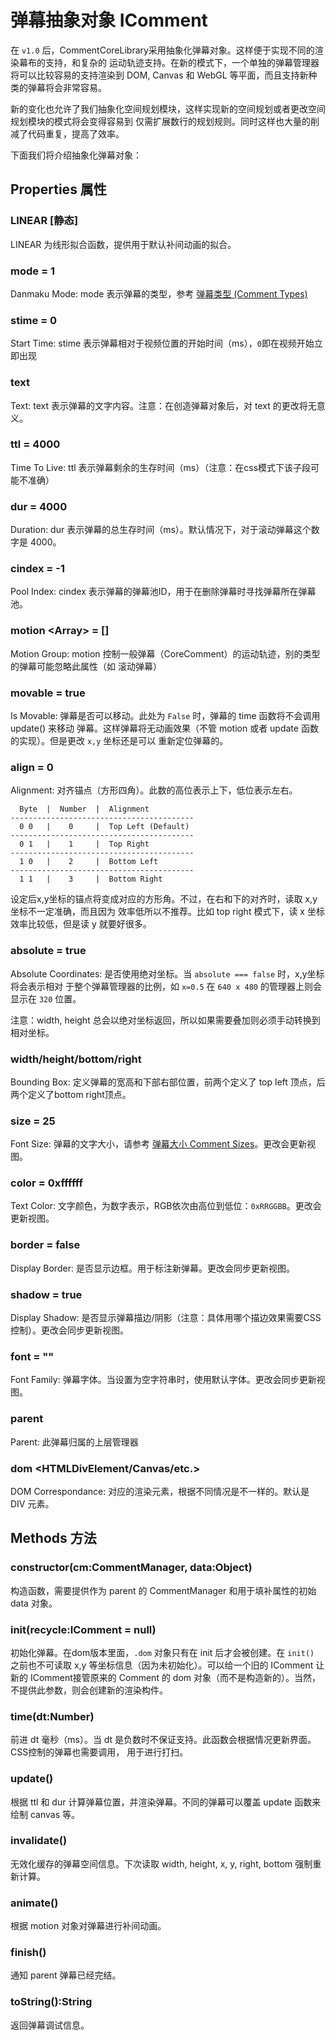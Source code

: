 # 弹幕抽象对象 IComment

在 `v1.0` 后，CommentCoreLibrary采用抽象化弹幕对象。这样便于实现不同的渲染幕布的支持，和复杂的
运动轨迹支持。在新的模式下，一个单独的弹幕管理器将可以比较容易的支持渲染到 DOM, Canvas 和 WebGL
等平面，而且支持新种类的弹幕将会非常容易。

新的变化也允许了我们抽象化空间规划模块，这样实现新的空间规划或者更改空间规划模块的模式将会变得容易到
仅需扩展数行的规划规则。同时这样也大量的削减了代码重复，提高了效率。

下面我们将介绍抽象化弹幕对象：

## Properties 属性

### LINEAR <Func> [静态]
LINEAR 为线形拟合函数，提供用于默认补间动画的拟合。

### mode <Num> = 1
Danmaku Mode: mode 表示弹幕的类型，参考 [弹幕类型 (Comment Types)](CommentTypes.md)

### stime <Num> = 0
Start Time: stime 表示弹幕相对于视频位置的开始时间（ms），`0`即在视频开始立即出现

### text <String>
Text: text 表示弹幕的文字内容。注意：在创造弹幕对象后，对 text 的更改将无意义。

### ttl <Num> = 4000
Time To Live: ttl 表示弹幕剩余的生存时间（ms）（注意：在css模式下该子段可能不准确）

### dur <Num> = 4000
Duration: dur 表示弹幕的总生存时间（ms）。默认情况下，对于滚动弹幕这个数字是 4000。

### cindex <Num> = -1
Pool Index: cindex 表示弹幕的弹幕池ID，用于在删除弹幕时寻找弹幕所在弹幕池。

### motion <Array<IMotion>> = []
Motion Group: motion 控制一般弹幕（CoreComment）的运动轨迹，别的类型的弹幕可能忽略此属性（如
滚动弹幕）

### movable <Bool> = true
Is Movable: 弹幕是否可以移动。此处为 `False` 时，弹幕的 time 函数将不会调用 update() 来移动
弹幕。这样弹幕将无动画效果（不管 motion 或者 update 函数的实现）。但是更改 `x,y` 坐标还是可以
重新定位弹幕的。

### align <Num> = 0
Alignment: 对齐锚点（方形四角）。此数的高位表示上下，低位表示左右。

      Byte  |  Number  |  Alignment
    -----------------------------------------
      0 0   |    0     |  Top Left (Default)
    -----------------------------------------
      0 1   |    1     |  Top Right
    -----------------------------------------
      1 0   |    2     |  Bottom Left
    -----------------------------------------
      1 1   |    3     |  Bottom Right

设定后x,y坐标的锚点将变成对应的方形角。不过，在右和下的对齐时，读取 x,y 坐标不一定准确，而且因为
效率低所以不推荐。比如 top right 模式下，读 x 坐标效率比较低，但是读 y 就要好很多。

### absolute <Bool> =  true
Absolute Coordinates: 是否使用绝对坐标。当 `absolute === false` 时，x,y坐标将会表示相对
于整个弹幕管理器的比例，如 `x=0.5` 在 `640 x 480` 的管理器上则会显示在 `320` 位置。

注意：width, height 总会以绝对坐标返回，所以如果需要叠加则必须手动转换到相对坐标。

### width/height/bottom/right <Num>
Bounding Box: 定义弹幕的宽高和下部右部位置，前两个定义了 top left 顶点，后两个定义了bottom 
right顶点。

### size <Num> = 25
Font Size: 弹幕的文字大小，请参考 [弹幕大小 Comment Sizes](CommentSizes.md)。更改会更新视图。

### color <Num> = 0xffffff
Text Color: 文字颜色，为数字表示，RGB依次由高位到低位：`0xRRGGBB`。更改会更新视图。

### border <Bool> = false
Display Border: 是否显示边框。用于标注新弹幕。更改会同步更新视图。

### shadow <Bool> = true
Display Shadow: 是否显示弹幕描边/阴影（注意：具体用哪个描边效果需要CSS控制）。更改会同步更新视图。

### font <String> = ""
Font Family: 弹幕字体。当设置为空字符串时，使用默认字体。更改会同步更新视图。

### parent <CommentManager>
Parent: 此弹幕归属的上层管理器

### dom <HTMLDivElement/Canvas/etc.>
DOM Correspondance: 对应的渲染元素，根据不同情况是不一样的。默认是 DIV 元素。

## Methods 方法

### constructor(cm:CommentManager, data:Object) 
构造函数，需要提供作为 parent 的 CommentManager 和用于填补属性的初始 data 对象。

### init(recycle:IComment = null)
初始化弹幕。在dom版本里面，`.dom` 对象只有在 init 后才会被创建。在 `init()` 之前也不可读取 x,y
等坐标信息（因为未初始化）。可以给一个旧的 IComment 让新的 IComment接管原来的 Comment 的 dom
对象（而不是构造新的）。当然，不提供此参数，则会创建新的渲染构件。

### time(dt:Number)
前进 dt 毫秒（ms）。当 dt 是负数时不保证支持。此函数会根据情况更新界面。CSS控制的弹幕也需要调用，
用于进行打扫。

### update()
根据 ttl 和 dur 计算弹幕位置，并渲染弹幕。不同的弹幕可以覆盖 update 函数来绘制 canvas 等。

### invalidate()
无效化缓存的弹幕空间信息。下次读取 width, height, x, y, right, bottom 强制重新计算。

### animate()
根据 motion 对象对弹幕进行补间动画。

### finish()
通知 parent 弹幕已经完结。

### toString():String
返回弹幕调试信息。


